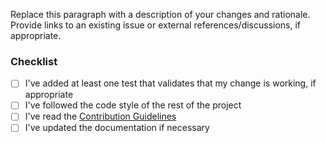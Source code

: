 <!--
    Thanks for contributing to Swift Algorithms!

    If this pull request adds new API, please add '?template=new.md'
    to the URL to switch to the appropriate template.

    Before you submit your request, please replace the paragraph
    below with the relevant details, and complete the steps in the
    checklist by placing an 'x' in each box:
    
    - [x] I've completed this task
    - [ ] This task isn't completed
-->

Replace this paragraph with a description of your changes and rationale. Provide links to an existing issue or external references/discussions, if appropriate.

### Checklist
- [ ] I've added at least one test that validates that my change is working, if appropriate
- [ ] I've followed the code style of the rest of the project
- [ ] I've read the [Contribution Guidelines](../blob/main/CONTRIBUTING.md)
- [ ] I've updated the documentation if necessary
